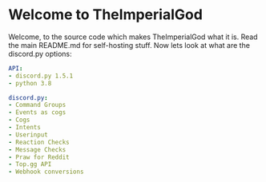 # Welcome to TheImperialGod
Welcome, to the source code which makes TheImperialGod what it is. 
Read the main README.md for self-hosting stuff. Now lets look at what are the discord.py options:

```yml
API:
- discord.py 1.5.1
- python 3.8

discord.py:
- Command Groups
- Events as cogs
- Cogs
- Intents
- Userinput
- Reaction Checks
- Message Checks
- Praw for Reddit
- Top.gg API
- Webhook conversions
```
